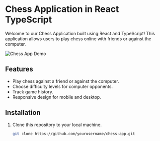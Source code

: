 # Chess Application in React TypeScript

Welcome to our Chess Application built using React and TypeScript! This application allows users to play chess online with friends or against the computer.

![Chess App Demo](demo.gif)

## Features

- Play chess against a friend or against the computer.
- Choose difficulty levels for computer opponents.
- Track game history.
- Responsive design for mobile and desktop.

## Installation

1. Clone this repository to your local machine.
   ```bash
   git clone https://github.com/yourusername/chess-app.git
